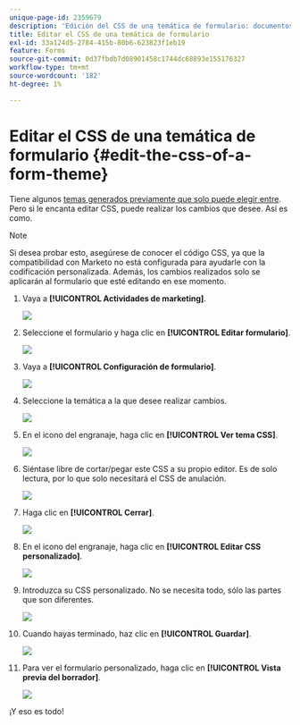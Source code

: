 ```yaml
---
unique-page-id: 2359679
description: 'Edición del CSS de una temática de formulario: documentos de Marketo, documentación del producto'
title: Editar el CSS de una temática de formulario
exl-id: 33a124d5-2784-415b-80b6-623823f1eb19
feature: Forms
source-git-commit: 0d37fbdb7d08901458c1744dc68893e155176327
workflow-type: tm+mt
source-wordcount: '182'
ht-degree: 1%

---
```


# Editar el CSS de una temática de formulario {#edit-the-css-of-a-form-theme}

Tiene algunos [temas generados previamente que solo puede elegir entre](/help/marketo/product-docs/demand-generation/forms/creating-a-form/select-a-form-theme.md). Pero si le encanta editar CSS, puede realizar los cambios que desee. Así es como.

>[!NOTE]
>
>Si desea probar esto, asegúrese de conocer el código CSS, ya que la compatibilidad con Marketo no está configurada para ayudarle con la codificación personalizada. Además, los cambios realizados solo se aplicarán al formulario que esté editando en ese momento.

1. Vaya a **[!UICONTROL Actividades de marketing]**.

   ![](assets/login-marketing-activities-5.png)

1. Seleccione el formulario y haga clic en **[!UICONTROL Editar formulario]**.

   ![](assets/image2014-9-15-14-3a37-3a7.png)

1. Vaya a **[!UICONTROL Configuración de formulario]**.

   ![](assets/image2014-9-15-14-3a37-3a42.png)

1. Seleccione la temática a la que desee realizar cambios.

   ![](assets/image2014-9-15-14-3a37-3a54.png)

1. En el icono del engranaje, haga clic en **[!UICONTROL Ver tema CSS]**.

   ![](assets/image2014-9-15-14-3a38-3a18.png)

1. Siéntase libre de cortar/pegar este CSS a su propio editor. Es de solo lectura, por lo que solo necesitará el CSS de anulación.

   ![](assets/image2014-9-15-14-3a38-3a29.png)

1. Haga clic en **[!UICONTROL Cerrar]**.

   ![](assets/image2014-9-15-14-3a38-3a46.png)

1. En el icono del engranaje, haga clic en **[!UICONTROL Editar CSS personalizado]**.

   ![](assets/image2014-9-15-14-3a39-3a5.png)

1. Introduzca su CSS personalizado. No se necesita todo, sólo las partes que son diferentes.

   ![](assets/image2014-9-15-14-3a39-3a21.png)

1. Cuando hayas terminado, haz clic en **[!UICONTROL Guardar]**.

   ![](assets/image2014-9-15-14-3a39-3a30.png)

1. Para ver el formulario personalizado, haga clic en **[!UICONTROL Vista previa del borrador]**.

   ![](assets/image2014-9-15-14-3a39-3a50.png)

¡Y eso es todo!
